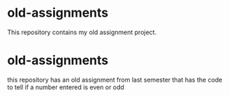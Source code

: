 # old-assignments
This repository contains my old assignment project.
# old-assignments
this repository has an old assignment from last semester that has the code to tell if a number entered is even or odd
